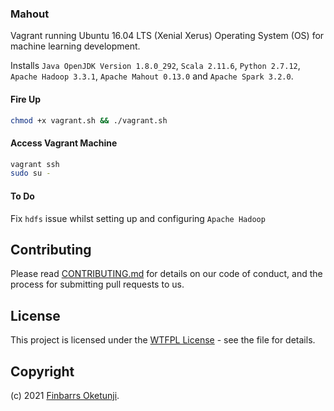 ### Mahout

Vagrant running Ubuntu 16.04 LTS (Xenial Xerus) Operating System (OS) for machine learning development.

Installs `Java OpenJDK Version 1.8.0_292`, `Scala 2.11.6`, `Python 2.7.12`, `Apache Hadoop 3.3.1`, `Apache Mahout 0.13.0` and `Apache Spark 3.2.0`.


#### Fire Up

```sh
chmod +x vagrant.sh && ./vagrant.sh
```


#### Access Vagrant Machine

```sh
vagrant ssh
sudo su -
```


#### To Do

Fix `hdfs` issue whilst setting up and configuring `Apache Hadoop`


## Contributing

Please read [CONTRIBUTING.md](https://gist.github.com/PurpleBooth/b24679402957c63ec426) for details on our code of conduct, and the process for submitting pull requests to us.


## License

This project is licensed under the [WTFPL License](LICENSE) - see the file for details.


## Copyright

(c) 2021 [Finbarrs Oketunji](https://finbarrs.eu).